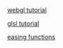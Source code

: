 [webgl tutorial](https://xem.github.io/articles/webgl-guide.html)

[glsl tutorial](https://thebookofshaders.com)

[easing functions](https://easings.net)